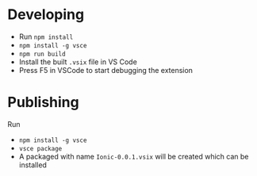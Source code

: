 # Developing
- Run `npm install`
- `npm install -g vsce`
- `npm run build`
- Install the built `.vsix` file in VS Code
- Press F5 in VSCode to start debugging the extension

# Publishing
Run 
- `npm install -g vsce`
- `vsce package`
- A packaged with name `Ionic-0.0.1.vsix` will be created which can be installed